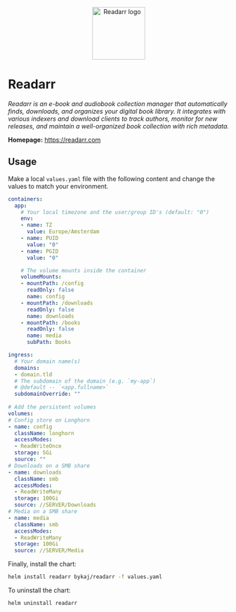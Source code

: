 <p align="center">
    <img src="https://cdn.jsdelivr.net/gh/selfhst/icons/svg/readarr.svg" height="120" alt="Readarr logo">
</p>

# Readarr
*Readarr is an e-book and audiobook collection manager that automatically finds, downloads, and organizes your digital book library. It integrates with various indexers and download clients to track authors, monitor for new releases, and maintain a well-organized book collection with rich metadata.*

**Homepage:** <https://readarr.com>

## Usage
Make a local `values.yaml` file with the following content and change the values to match your environment.
```yaml
containers:
  app:
    # Your local timezone and the user/group ID's (default: "0")
    env:
    - name: TZ
      value: Europe/Amsterdam
    - name: PUID
      value: "0"
    - name: PGID
      value: "0"

    # The volume mounts inside the container
    volumeMounts:
    - mountPath: /config
      readOnly: false
      name: config
    - mountPath: /downloads
      readOnly: false
      name: downloads
    - mountPath: /books
      readOnly: false
      name: media
      subPath: Books

ingress:
  # Your domain name(s)
  domains: 
  - domain.tld
  # The subdomain of the domain (e.g. `my-app`)
  # @default -- `<app.fullname>`
  subdomainOverride: ""
  
# Add the persistent volumes
volumes:
# Config store on Longhorn
- name: config
  className: longhorn
  accessModes: 
  - ReadWriteOnce
  storage: 5Gi
  source: ""
# Downloads on a SMB share
- name: downloads
  className: smb
  accessModes:
  - ReadWriteMany
  storage: 100Gi
  source: //SERVER/Downloads
# Media on a SMB share
- name: media
  className: smb
  accessModes: 
  - ReadWriteMany
  storage: 100Gi
  source: //SERVER/Media
```

Finally, install the chart:
```bash
helm install readarr bykaj/readarr -f values.yaml
```
To uninstall the chart:
```bash
helm uninstall readarr
```